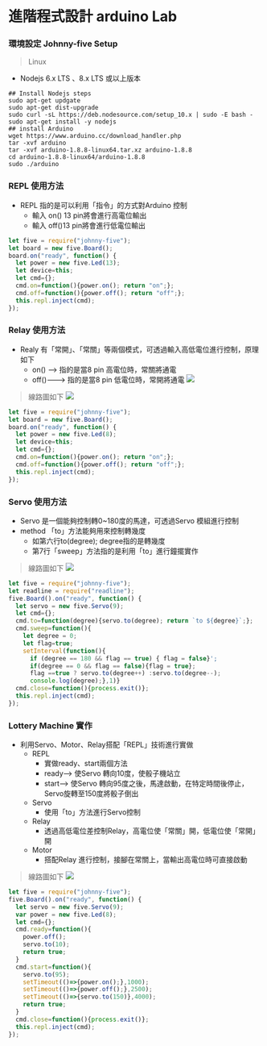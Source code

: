 # 進階程式設計 arduino Lab 
### 環境設定 Johnny-five Setup
> Linux
* Nodejs 6.x LTS 、8.x LTS 或以上版本
```shell=
## Install Nodejs steps
sudo apt-get updgate
sudo apt-get dist-upgrade
sudo curl -sL https://deb.nodesource.com/setup_10.x | sudo -E bash -
sudo apt-get install -y nodejs
## install Arduino
wget https://www.arduino.cc/download_handler.php
tar -xvf arduino
tar -xvf arduino-1.8.8-linux64.tar.xz arduino-1.8.8
cd arduino-1.8.8-linux64/arduino-1.8.8
sudo ./arduino
```
### REPL 使用方法
* REPL 指的是可以利用「指令」的方式對Arduino 控制
    * 輸入 on() 13 pin將會進行高電位輸出
    * 輸入 off()13 pin將會進行低電位輸出
````js
let five = require("johnny-five");
let board = new five.Board();
board.on("ready", function() {
  let power = new five.Led(13);
  let device=this;
  let cmd={};
  cmd.on=function(){power.on(); return "on";};
  cmd.off=function(){power.off(); return "off";};
  this.repl.inject(cmd);
});
````
### Relay 使用方法
* Realy 有「常開」、「常關」等兩個模式，可透過輸入高低電位進行控制，原理如下
    * on() --> 指的是當8 pin 高電位時，常關將通電
    * off()---> 指的是當8 pin 低電位時，常開將通電
![](https://i.imgur.com/1bAx4zJ.png)

> 線路圖如下
> ![](https://i.imgur.com/KSGkrdx.png)


````js 
let five = require("johnny-five");
let board = new five.Board();
board.on("ready", function() {
  let power = new five.Led(8);
  let device=this;
  let cmd={};
  cmd.on=function(){power.on(); return "on";};
  cmd.off=function(){power.off(); return "off";};
  this.repl.inject(cmd);
});
````
### Servo 使用方法
* Servo 是一個能夠控制轉0~180度的馬達，可透過Servo 模組進行控制
* method 「to」方法能夠用來控制轉幾度
    * 如第六行to(degree); degree指的是轉幾度
    * 第7行「sweep」方法指的是利用「to」進行鐘擺實作 
> 線路圖如下
> ![](https://i.imgur.com/86hgXRw.png)
````js
let five = require("johnny-five");
let readline = require("readline");
five.Board().on("ready", function() {
  let servo = new five.Servo(9);
  let cmd={};
  cmd.to=function(degree){servo.to(degree); return `to ${degree}`;};
  cmd.sweep=function(){
    let degree = 0;
    let flag=true;
    setInterval(function(){
      if (degree == 180 && flag == true) { flag = false}';
      if(degree == 0 && flag == false){flag = true};
      flag ==true ? servo.to(degree++) :servo.to(degree--);
      console.log(degree);},1)}
  cmd.close=function(){process.exit()};
  this.repl.inject(cmd);
});
````
### Lottery Machine 實作
* 利用Servo、Motor、Relay搭配「REPL」技術進行實做
    * REPL
        * 實做ready、start兩個方法
        * ready--> 使Servo 轉向10度，使骰子機站立
        * start--> 使Servo 轉向95度之後，馬達啟動，在特定時間後停止，Servo旋轉至150度將骰子倒出
    * Servo
        * 使用「to」方法進行Servo控制
    * Relay
        * 透過高低電位差控制Relay，高電位使「常關」開，低電位使「常開」開
    * Motor
        * 搭配Relay 進行控制，接腳在常關上，當輸出高電位時可直接啟動
> 線路圖如下
![](https://i.imgur.com/OtjzmP8.png)

````js
let five = require("johnny-five");
five.Board().on("ready", function() {
  let servo = new five.Servo(9);
  var power = new five.Led(8);
  let cmd={};
  cmd.ready=function(){
    power.off();
    servo.to(10);
    return true;
  }
  cmd.start=function(){
    servo.to(95);
    setTimeout(()=>{power.on();},1000);
    setTimeout(()=>{power.off();},2500);
    setTimeout(()=>{servo.to(150)},4000);
    return true;
  }
  cmd.close=function(){process.exit()};
  this.repl.inject(cmd);
});
`````

